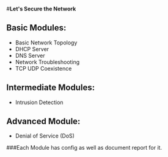 #**Let's Secure the Network**

## Basic Modules:

* Basic Network Topology
* DHCP Server
* DNS Server
* Network Troubleshooting
* TCP UDP Coexistence

## Intermediate Modules:

* Intrusion Detection

## Advanced Module:

* Denial of Service (DoS)


###Each Module has config as well as document report for it.
